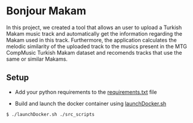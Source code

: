 # Bonjour Makam

In this project, we created a tool that allows an user to upload a Turkish Makam music track and automatically get the information regarding the Makam used in this track. Furthermore, the application calculates the melodic similarity of the uploaded track to the musics present in the MTG CompMusic Turkish Makam dataset and recomends tracks that use the same or similar Makams.



## Setup

* Add your python requirements to the [requirements.txt]() file

* Build and launch the docker container using [launchDocker.sh]()

```bash
$ ./launchDocker.sh ./src_scripts
```
